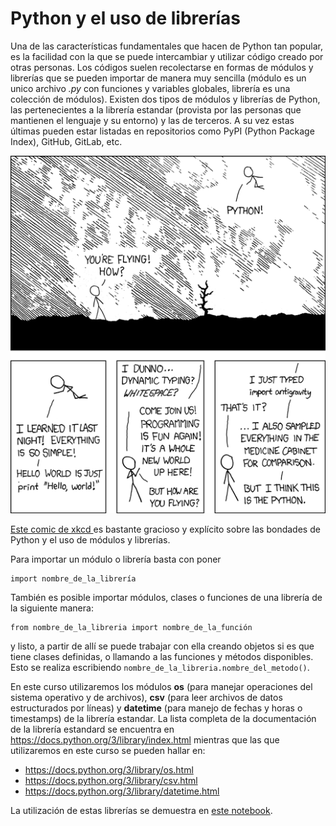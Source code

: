 # Python y el uso de librerías

Una de las características fundamentales que hacen de Python tan popular, es la facilidad con la que se puede intercambiar y utilizar código creado por otras personas. Los códigos suelen recolectarse en formas de módulos y librerías que se pueden importar de manera muy sencilla (módulo es un unico archivo _.py_ con funciones y variables globales, librería es una colección de módulos). Existen dos tipos de módulos y librerías de Python, las pertenecientes a la librería estandar (provista por las personas que mantienen el lenguaje y su entorno) y las de terceros. A su vez estas últimas pueden estar listadas en repositorios como PyPI (Python Package Index), GitHub, GitLab, etc.

![Python](./python.png "Imagen obtenida de xkcd https://xkcd.com/353/")

[Este comic de xkcd ](https://xkcd.com/353/) es bastante gracioso y explícito sobre las bondades de Python y el uso de módulos y librerías.

Para importar un módulo o librería basta con poner
```
import nombre_de_la_librería
```
También es posible importar módulos, clases o funciones de una librería de la siguiente manera:
```
from nombre_de_la_libreria import nombre_de_la_función
```

y listo, a partir de allí se puede trabajar con ella creando objetos si es que tiene clases definidas, o llamando a las funciones y métodos disponibles. Esto se realiza escribiendo ```nombre_de_la_libreria.nombre_del_metodo()```.

En este curso utilizaremos los módulos **os** (para manejar operaciones del sistema operativo y de archivos), **csv** (para leer archivos de datos estructurados por líneas) y **datetime** (para manejo de fechas y horas o timestamps) de la librería estandar. 
La lista completa de la documentación de la librería estandard se encuentra en https://docs.python.org/3/library/index.html mientras que las que utilizaremos en este curso se pueden hallar en:

* https://docs.python.org/3/library/os.html
* https://docs.python.org/3/library/csv.html
* https://docs.python.org/3/library/datetime.html

La utilización de estas librerías se demuestra en [este notebook](./2.4.1-librerias-estandar.ipynb).



